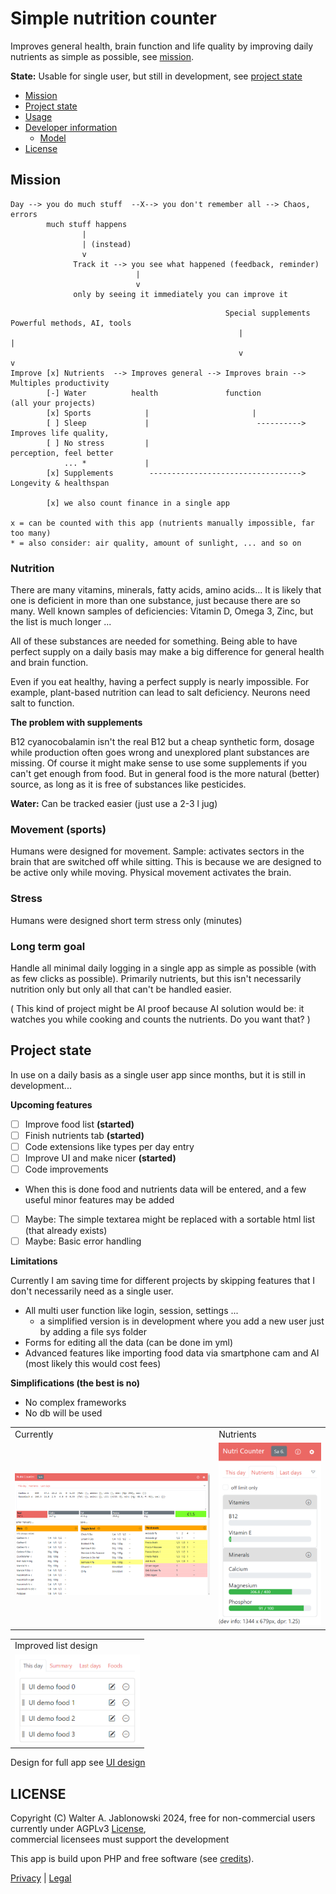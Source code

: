 # Simple nutrition counter

Improves general health, brain function and life quality by improving daily nutrients
as simple as possible, see [mission](#mission).

**State:** Usable for single user, but still in development, see [project state](#project-state)

- [Mission](#mission)
- [Project state](#project-state)
- [Usage](misc/usage.md)
- [Developer information](misc/dev_info.md)
  - [Model](misc/dev_info.md#model)
- [License](#license)


Mission
----------------------------------------------------------

```
Day --> you do much stuff  --X--> you don't remember all --> Chaos, errors
        much stuff happens
                |
                | (instead)
                v
              Track it --> you see what happened (feedback, reminder)
                            |
                            v
              only by seeing it immediately you can improve it
```

```
                                                Special supplements  Powerful methods, AI, tools
                                                   |                   |
                                                   v                   v
Improve [x] Nutrients  --> Improves general --> Improves brain --> Multiples productivity
        [-] Water          health               function           (all your projects)
        [x] Sports            |                       |
        [ ] Sleep             |                        ----------> Improves life quality,
        [ ] No stress         |                                    perception, feel better
            ... *             |
        [x] Supplements        ----------------------------------> Longevity & healthspan

        [x] we also count finance in a single app

x = can be counted with this app (nutrients manually impossible, far too many)
* = also consider: air quality, amount of sunlight, ... and so on
```

### Nutrition

There are many vitamins, minerals, fatty acids, amino acids... It is likely that one
is deficient in more than one substance, just because there are so many. Well known
samples of deficiencies: Vitamin D, Omega 3, Zinc, but the list is much longer ...

All of these substances are needed for something. Being able to have perfect supply on a
daily basis may make a big difference for general health and brain function.

Even if you eat healthy, having a perfect supply is nearly impossible. For example,
plant-based nutrition can lead to salt deficiency. Neurons need salt to function.

**The problem with supplements**

B12 cyanocobalamin isn't the real B12 but a cheap synthetic form, dosage while production
often goes wrong and unexplored plant substances are missing. Of course it might make sense
to use some supplements if you can't get enough from food. But in general food is the more
natural (better) source, as long as it is free of substances like pesticides.

**Water:** Can be tracked easier (just use a 2-3 l jug)

### Movement (sports)

Humans were designed for movement. Sample: activates sectors in the brain that are
switched off while sitting. This is because we are designed to be active only while
moving. Physical movement activates the brain.

### Stress

Humans were designed short term stress only (minutes)

### Long term goal

Handle all minimal daily logging in a single app as simple as possible (with as few clicks
as possible). Primarily nutrients, but this isn't necessarily nutrition only but only all
that can't be handled easier.

( This kind of project might be AI proof because AI solution would be: it watches you
while cooking and counts the nutrients. Do you want that? )


Project state
----------------------------------------------------------

In use on a daily basis as a single user app since months, but it is still in development...

**Upcoming features**

- [ ] Improve food list **(started)**
- [ ] Finish nutrients tab **(started)**
- [ ] Code extensions like types per day entry
- [ ] Improve UI and make nicer **(started)**
- [ ] Code improvements
- When this is done food and nutrients data will be entered, and a few useful minor features may be added
- [ ] Maybe: The simple textarea might be replaced with a sortable html list (that already exists)
- [ ] Maybe: Basic error handling

**Limitations**

Currently I am saving time for different projects by skipping features that I don't
necessarily need as a single user.

- All multi user function like login, session, settings ...
  - a simplified version is in development where you add a new user just by adding a file sys folder
- Forms for editing all the data (can be done im yml)
- Advanced features like importing food data via smartphone cam and AI (most likely
  this would cost fees)

**Simplifications (the best is no)**

- No complex frameworks
- No db will be used

<table>
  <tr>
    <td>Currently</td>
    <td>Nutrients</td>
  </tr>
  <tr>
    <td>
      <img src="misc/img.png" width="400">
    </td>
    <td>
      <img src="misc/design_2.png" width="200">
    </td>
  </tr>
</table>

<table>
  <tr>
    <td>Improved list design</td>
  </tr>
  <tr>
    <td>
      <img src="misc/design_1.png" width="200">
    </td>
  </tr>
</table>

Design for full app see [UI design](misc/UI_Design.md)


LICENSE
----------------------------------------------------------

Copyright (C) Walter A. Jablonowski 2024, free for non-commercial users currently under AGPLv3 [License](https://choosealicense.com/licenses/agpl-3.0), \
commercial licensees must support the development

This app is build upon PHP and free software (see [credits](credits.md)).

[Privacy](https://walter-a-jablonowski.github.io/privacy.html) | [Legal](https://walter-a-jablonowski.github.io/imprint.html)

